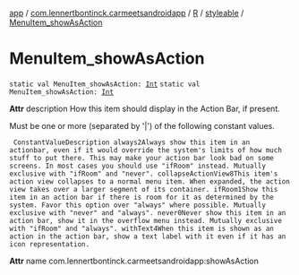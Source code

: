 [app](../../../index.md) / [com.lennertbontinck.carmeetsandroidapp](../../index.md) / [R](../index.md) / [styleable](index.md) / [MenuItem_showAsAction](./-menu-item_show-as-action.md)

# MenuItem_showAsAction

`static val MenuItem_showAsAction: `[`Int`](https://kotlinlang.org/api/latest/jvm/stdlib/kotlin/-int/index.html)
`static val MenuItem_showAsAction: `[`Int`](https://kotlinlang.org/api/latest/jvm/stdlib/kotlin/-int/index.html)

**Attr**
description How this item should display in the Action Bar, if present.

Must be one or more (separated by '|') of the following constant values.

     ConstantValueDescription always2Always show this item in an actionbar, even if it would override the system's limits of how much stuff to put there. This may make your action bar look bad on some screens. In most cases you should use "ifRoom" instead. Mutually exclusive with "ifRoom" and "never". collapseActionView8This item's action view collapses to a normal menu item. When expanded, the action view takes over a larger segment of its container. ifRoom1Show this item in an action bar if there is room for it as determined by the system. Favor this option over "always" where possible. Mutually exclusive with "never" and "always". never0Never show this item in an action bar, show it in the overflow menu instead. Mutually exclusive with "ifRoom" and "always". withText4When this item is shown as an action in the action bar, show a text label with it even if it has an icon representation.

**Attr**
name com.lennertbontinck.carmeetsandroidapp:showAsAction

